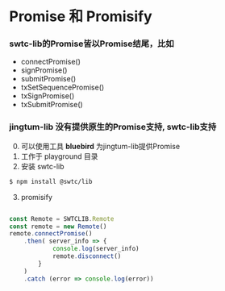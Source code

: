 # Promise 和 Promisify

### swtc-lib的Promise皆以Promise结尾，比如
- connectPromise()
- signPromise()
- submitPromise()
- txSetSequencePromise()
- txSignPromise()
- txSubmitPromise()

### jingtum-lib 没有提供原生的Promise支持, swtc-lib支持
0. 可以使用工具 **bluebird** 为jingtum-lib提供Promise
1. 工作于 playground 目录
2. 安装 swtc-lib
```bash
$ npm install @swtc/lib
```
3. promisify
```javascript

const Remote = SWTCLIB.Remote
const remote = new Remote()
remote.connectPromise()
	.then( server_info => {
			console.log(server_info)
			remote.disconnect()
		}
	)
	.catch (error => console.log(error))
```
